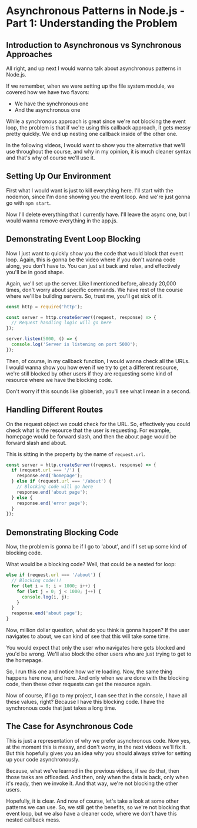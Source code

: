 # Asynchronous Patterns in Node.js - Part 1: Understanding the Problem

## Introduction to Asynchronous vs Synchronous Approaches

All right, and up next I would wanna talk about asynchronous patterns in Node.js.

If we remember, when we were setting up the file system module, we covered how we have two flavors:
- We have the synchronous one
- And the asynchronous one

While a synchronous approach is great since we're not blocking the event loop, the problem is that if we're using this callback approach, it gets messy pretty quickly. We end up nesting one callback inside of the other one.

In the following videos, I would want to show you the alternative that we'll use throughout the course, and why in my opinion, it is much cleaner syntax and that's why of course we'll use it.

## Setting Up Our Environment

First what I would want is just to kill everything here. I'll start with the nodemon, since I'm done showing you the event loop. And we're just gonna go with `npm start`.

Now I'll delete everything that I currently have. I'll leave the async one, but I would wanna remove everything in the app.js.

## Demonstrating Event Loop Blocking

Now I just want to quickly show you the code that would block that event loop. Again, this is gonna be the video where if you don't wanna code along, you don't have to. You can just sit back and relax, and effectively you'll be in good shape.

Again, we'll set up the server. Like I mentioned before, already 20,000 times, don't worry about specific commands. We have rest of the course where we'll be building servers. So, trust me, you'll get sick of it.

```javascript
const http = require('http');

const server = http.createServer((request, response) => {
  // Request handling logic will go here
});

server.listen(5000, () => {
  console.log('Server is listening on port 5000');
});
```

Then, of course, in my callback function, I would wanna check all the URLs. I would wanna show you how even if we try to get a different resource, we're still blocked by other users if they are requesting some kind of resource where we have the blocking code.

Don't worry if this sounds like gibberish, you'll see what I mean in a second.

## Handling Different Routes

On the request object we could check for the URL. So, effectively you could check what is the resource that the user is requesting. For example, homepage would be forward slash, and then the about page would be forward slash and about.

This is sitting in the property by the name of `request.url`.

```javascript
const server = http.createServer((request, response) => {
  if (request.url === '/') {
    response.end('homepage');
  } else if (request.url === '/about') {
    // Blocking code will go here
    response.end('about page');
  } else {
    response.end('error page');
  }
});
```

## Demonstrating Blocking Code

Now, the problem is gonna be if I go to 'about', and if I set up some kind of blocking code.

What would be a blocking code? Well, that could be a nested for loop:

```javascript
else if (request.url === '/about') {
  // Blocking code!!!
  for (let i = 0; i < 1000; i++) {
    for (let j = 0; j < 1000; j++) {
      console.log(i, j);
    }
  }
  response.end('about page');
}
```

Now, million dollar question, what do you think is gonna happen? If the user navigates to about, we can kind of see that this will take some time. 

You would expect that only the user who navigates here gets blocked and you'd be wrong. We'll also block the other users who are just trying to get to the homepage.

So, I run this one and notice how we're loading. Now, the same thing happens here now, and here. And only when we are done with the blocking code, then these other requests can get the resource again.

Now of course, if I go to my project, I can see that in the console, I have all these values, right? Because I have this blocking code. I have the synchronous code that just takes a long time.

## The Case for Asynchronous Code

This is just a representation of why we prefer asynchronous code. Now yes, at the moment this is messy, and don't worry, in the next videos we'll fix it. But this hopefully gives you an idea why you should always strive for setting up your code asynchronously.

Because, what we've learned in the previous videos, if we do that, then those tasks are offloaded. And then, only when the data is back, only when it's ready, then we invoke it. And that way, we're not blocking the other users.

Hopefully, it is clear. And now of course, let's take a look at some other patterns we can use. So, we still get the benefits, so we're not blocking that event loop, but we also have a cleaner code, where we don't have this nested callback mess.